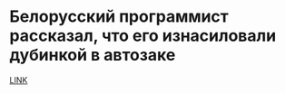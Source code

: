 # Белорусский программист рассказал, что его изнасиловали дубинкой в автозаке



[LINK](https://varlamov.ru/4028495.html)